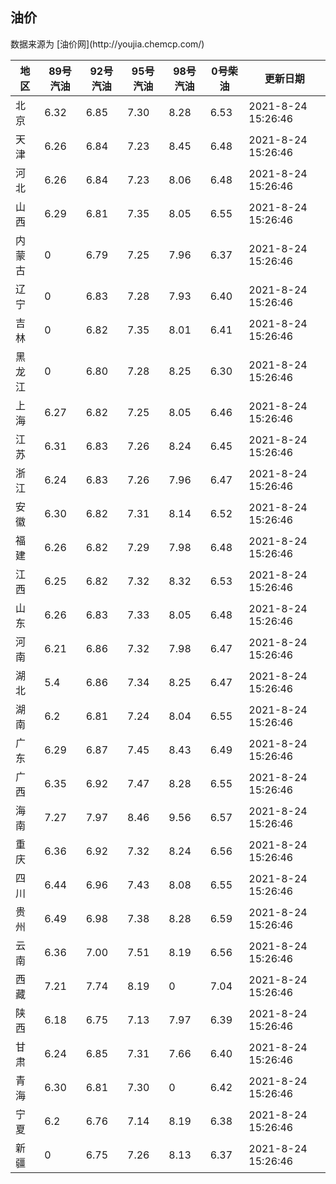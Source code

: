 
<!DOCTYPE html>
<html lang="zh-cn">
<head>
<link href="https://cdn.jsdelivr.net/gh/RookieFanzk/link/github.css" rel="stylesheet">
</head>

<body>
<h2>油价</h2>
<p>数据来源为 [油价网](http://youjia.chemcp.com/) </p>
<table>
<thead>
<tr>
<th>地区</th>
<th>89号汽油</th>
<th>92号汽油</th>
<th>95号汽油</th>
<th>98号汽油</th>
<th>0号柴油</th>
<th>更新日期</th>
</tr>
</thead>
<tbody>
<tr>
<td>北京</td>
<td>6.32</td>
<td>6.85</td>
<td>7.30</td>
<td>8.28</td>
<td>6.53</td>
<td>2021-8-24 15:26:46</td>
</tr>
<tr>
<td>天津</td>
<td>6.26</td>
<td>6.84</td>
<td>7.23</td>
<td>8.45</td>
<td>6.48</td>
<td>2021-8-24 15:26:46</td>
</tr>
<tr>
<td>河北</td>
<td>6.26</td>
<td>6.84</td>
<td>7.23</td>
<td>8.06</td>
<td>6.48</td>
<td>2021-8-24 15:26:46</td>
</tr>
<tr>
<td>山西</td>
<td>6.29</td>
<td>6.81</td>
<td>7.35</td>
<td>8.05</td>
<td>6.55</td>
<td>2021-8-24 15:26:46</td>
</tr>
<tr>
<td>内蒙古</td>
<td>0</td>
<td>6.79</td>
<td>7.25</td>
<td>7.96</td>
<td>6.37</td>
<td>2021-8-24 15:26:46</td>
</tr>
<tr>
<td>辽宁</td>
<td>0</td>
<td>6.83</td>
<td>7.28</td>
<td>7.93</td>
<td>6.40</td>
<td>2021-8-24 15:26:46</td>
</tr>
<tr>
<td>吉林</td>
<td>0</td>
<td>6.82</td>
<td>7.35</td>
<td>8.01</td>
<td>6.41</td>
<td>2021-8-24 15:26:46</td>
</tr>
<tr>
<td>黑龙江</td>
<td>0</td>
<td>6.80</td>
<td>7.28</td>
<td>8.25</td>
<td>6.30</td>
<td>2021-8-24 15:26:46</td>
</tr>
<tr>
<td>上海</td>
<td>6.27</td>
<td>6.82</td>
<td>7.25</td>
<td>8.05</td>
<td>6.46</td>
<td>2021-8-24 15:26:46</td>
</tr>
<tr>
<td>江苏</td>
<td>6.31</td>
<td>6.83</td>
<td>7.26</td>
<td>8.24</td>
<td>6.45</td>
<td>2021-8-24 15:26:46</td>
</tr>
<tr>
<td>浙江</td>
<td>6.24</td>
<td>6.83</td>
<td>7.26</td>
<td>7.96</td>
<td>6.47</td>
<td>2021-8-24 15:26:46</td>
</tr>
<tr>
<td>安徽</td>
<td>6.30</td>
<td>6.82</td>
<td>7.31</td>
<td>8.14</td>
<td>6.52</td>
<td>2021-8-24 15:26:46</td>
</tr>
<tr>
<td>福建</td>
<td>6.26</td>
<td>6.82</td>
<td>7.29</td>
<td>7.98</td>
<td>6.48</td>
<td>2021-8-24 15:26:46</td>
</tr>
<tr>
<td>江西</td>
<td>6.25</td>
<td>6.82</td>
<td>7.32</td>
<td>8.32</td>
<td>6.53</td>
<td>2021-8-24 15:26:46</td>
</tr>
<tr>
<td>山东</td>
<td>6.26</td>
<td>6.83</td>
<td>7.33</td>
<td>8.05</td>
<td>6.48</td>
<td>2021-8-24 15:26:46</td>
</tr>
<tr>
<td>河南</td>
<td>6.21</td>
<td>6.86</td>
<td>7.32</td>
<td>7.98</td>
<td>6.47</td>
<td>2021-8-24 15:26:46</td>
</tr>
<tr>
<td>湖北</td>
<td>5.4</td>
<td>6.86</td>
<td>7.34</td>
<td>8.25</td>
<td>6.47</td>
<td>2021-8-24 15:26:46</td>
</tr>
<tr>
<td>湖南</td>
<td>6.2</td>
<td>6.81</td>
<td>7.24</td>
<td>8.04</td>
<td>6.55</td>
<td>2021-8-24 15:26:46</td>
</tr>
<tr>
<td>广东</td>
<td>6.29</td>
<td>6.87</td>
<td>7.45</td>
<td>8.43</td>
<td>6.49</td>
<td>2021-8-24 15:26:46</td>
</tr>
<tr>
<td>广西</td>
<td>6.35</td>
<td>6.92</td>
<td>7.47</td>
<td>8.28</td>
<td>6.55</td>
<td>2021-8-24 15:26:46</td>
</tr>
<tr>
<td>海南</td>
<td>7.27</td>
<td>7.97</td>
<td>8.46</td>
<td>9.56</td>
<td>6.57</td>
<td>2021-8-24 15:26:46</td>
</tr>
<tr>
<td>重庆</td>
<td>6.36</td>
<td>6.92</td>
<td>7.32</td>
<td>8.24</td>
<td>6.56</td>
<td>2021-8-24 15:26:46</td>
</tr>
<tr>
<td>四川</td>
<td>6.44</td>
<td>6.96</td>
<td>7.43</td>
<td>8.08</td>
<td>6.55</td>
<td>2021-8-24 15:26:46</td>
</tr>
<tr>
<td>贵州</td>
<td>6.49</td>
<td>6.98</td>
<td>7.38</td>
<td>8.28</td>
<td>6.59</td>
<td>2021-8-24 15:26:46</td>
</tr>
<tr>
<td>云南</td>
<td>6.36</td>
<td>7.00</td>
<td>7.51</td>
<td>8.19</td>
<td>6.56</td>
<td>2021-8-24 15:26:46</td>
</tr>
<tr>
<td>西藏</td>
<td>7.21</td>
<td>7.74</td>
<td>8.19</td>
<td>0</td>
<td>7.04</td>
<td>2021-8-24 15:26:46</td>
</tr>
<tr>
<td>陕西</td>
<td>6.18</td>
<td>6.75</td>
<td>7.13</td>
<td>7.97</td>
<td>6.39</td>
<td>2021-8-24 15:26:46</td>
</tr>
<tr>
<td>甘肃</td>
<td>6.24</td>
<td>6.85</td>
<td>7.31</td>
<td>7.66</td>
<td>6.40</td>
<td>2021-8-24 15:26:46</td>
</tr>
<tr>
<td>青海</td>
<td>6.30</td>
<td>6.81</td>
<td>7.30</td>
<td>0</td>
<td>6.42</td>
<td>2021-8-24 15:26:46</td>
</tr>
<tr>
<td>宁夏</td>
<td>6.2</td>
<td>6.76</td>
<td>7.14</td>
<td>8.19</td>
<td>6.38</td>
<td>2021-8-24 15:26:46</td>
</tr>
<tr>
<td>新疆</td>
<td>0</td>
<td>6.75</td>
<td>7.26</td>
<td>8.13</td>
<td>6.37</td>
<td>2021-8-24 15:26:46</td>
</tr>
</tbody>
</table>
</body>
</html>
